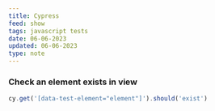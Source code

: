 ```yaml
---
title: Cypress
feed: show
tags: javascript tests
date: 06-06-2023
updated: 06-06-2023
type: note
---
```


### Check an element exists in view

```javascript
cy.get('[data-test-element="element"]').should('exist')
```
